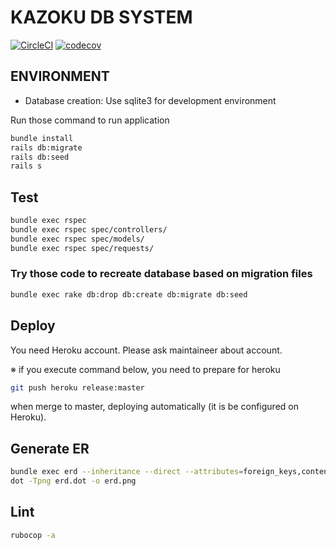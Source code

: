 # KAZOKU DB SYSTEM

[![CircleCI](https://circleci.com/gh/manma-co/kazoku-db-system.svg?style=svg)](https://circleci.com/gh/manma-co/kazoku-db-system)
[![codecov](https://codecov.io/gh/manma-co/kazoku-db-system/branch/master/graph/badge.svg)](https://codecov.io/gh/manma-co/kazoku-db-system)

## ENVIRONMENT

- Database creation: Use sqlite3 for development environment

Run those command to run application

```bash
bundle install
rails db:migrate
rails db:seed
rails s
```

## Test

```bash
bundle exec rspec
bundle exec rspec spec/controllers/
bundle exec rspec spec/models/
bundle exec rspec spec/requests/
```

### Try those code to recreate database based on migration files

```bash
bundle exec rake db:drop db:create db:migrate db:seed
```

## Deploy

You need Heroku account. Please ask maintaineer about account.

※ if you execute command below, you need to prepare for heroku

```bash
git push heroku release:master
```

when merge to master, deploying automatically (it is be configured on Heroku).

## Generate ER

```bash
bundle exec erd --inheritance --direct --attributes=foreign_keys,content --filetype=dot
dot -Tpng erd.dot -o erd.png
```

## Lint

```bash
rubocop -a
```
